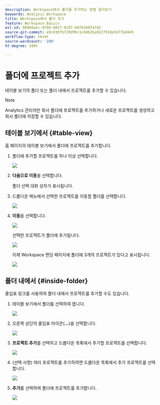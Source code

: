 ```yaml
---
description: Workspace에서 폴더를 추가하는 방법 알아보기
keywords: Analysis Workspace
title: Workspace에서 폴더 추가
feature: Workspace Basics
exl-id: 90968aec-0f08-4017-9c87-69f92b9747d2
source-git-commit: e9c830fb729d99c1c60b2ba9227918e5d77bd449
workflow-type: tm+mt
source-wordcount: '200'
ht-degree: 100%

---
```


# 폴더에 프로젝트 추가

테이블 보기의 폴더 또는 폴더 내에서 프로젝트를 추가할 수 있습니다.

>[!NOTE]
>
>Analytics 관리자만 회사 폴더에 프로젝트를 추가하거나 새로운 프로젝트를 생성하고 회사 폴더에 저장할 수 있습니다.

## 테이블 보기에서 {#table-view}

홈 페이지의 테이블 보기에서 폴더에 프로젝트를 추가합니다.

1. 폴더에 추가할 프로젝트를 하나 이상 선택합니다.

   ![](/help/analyze/analysis-workspace/build-workspace-project/assets/move-tv-selected.png)

1. **다음으로 이동**&#x200B;을 선택합니다.

   폴더 선택 대화 상자가 표시됩니다.

1. 드롭다운 메뉴에서 선택한 프로젝트를 이동할 폴더를 선택합니다.

   ![](/help/analyze/analysis-workspace/build-workspace-project/assets/move-select-folder.png)

1. **이동**&#x200B;을 선택합니다.

   ![](/help/analyze/analysis-workspace/build-workspace-project/assets/move-add.png)

   선택한 프로젝트가 폴더에 추가됩니다.

   ![](/help/analyze/analysis-workspace/build-workspace-project/assets/move-projects-added.png)

   이제 Workspace 랜딩 페이지에 폴더에 3개의 프로젝트가 있다고 표시됩니다.

   ![](/help/analyze/analysis-workspace/build-workspace-project/assets/move-folders-updated.png)

## 폴더 내에서 {#inside-folder}

줄임표 링크를 사용하여 폴더 내에서 프로젝트를 추가할 수도 있습니다.

1. 테이블 보기에서 폴더를 선택하여 엽니다.

   ![](/help/analyze/analysis-workspace/build-workspace-project/assets/move-open-folder.png)

1. 오른쪽 상단의 줄임표 아이콘(**...**)을 선택합니다.

   ![](/help/analyze/analysis-workspace/build-workspace-project/assets/add-projects-elipsis.png)

1. **프로젝트 추가**&#x200B;를 선택하고 드롭다운 목록에서 추가할 프로젝트를 선택합니다.

   ![](/help/analyze/analysis-workspace/build-workspace-project/assets/select-add-projects.png)


1. (선택 사항) 여러 프로젝트를 추가하려면 드롭다운 목록에서 추가 프로젝트를 선택합니다.

   ![](/help/analyze/analysis-workspace/build-workspace-project/assets/move-add-multiple-projects.png)

1. **추가**&#x200B;를 선택하여 폴더에 프로젝트를 추가합니다.

   ![](/help/analyze/analysis-workspace/build-workspace-project/assets/move-added-items.png)
